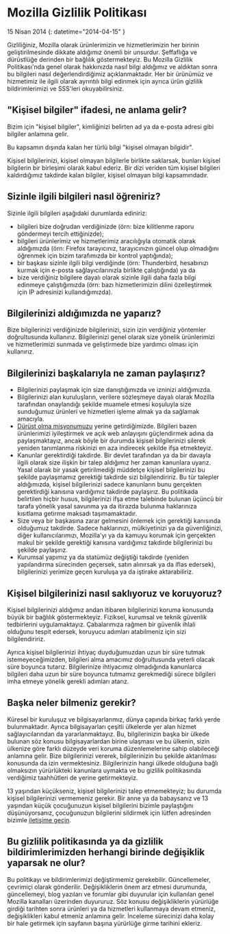 ﻿# Mozilla Gizlilik Politikası

15 Nisan 2014
{: datetime="2014-04-15" }

Gizliliğiniz, Mozilla olarak ürünlerimizin ve hizmetlerimizin her birinin geliştirilmesinde dikkate aldığımız önemli bir unsurdur. Şeffaflığa ve dürüstlüğe derinden bir bağlılık göstermekteyiz. Bu Mozilla Gizlilik Politikası'nda genel olarak hakkınızda nasıl bilgi aldığımız ve aldıktan sonra bu bilgileri nasıl değerlendirdiğimiz açıklanmaktadır. Her bir ürünümüz ve hizmetimiz ile ilgili olarak ayrıntılı bilgi edinmek için ayrıca ürün gizlilik bildirimlerimizi ve SSS'leri okuyabilirsiniz. 

## "Kişisel bilgiler" ifadesi, ne anlama gelir?

Bizim için "kişisel bilgiler", kimliğinizi belirten ad ya da e-posta adresi gibi bilgiler anlamına gelir.

Bu kapsamın dışında kalan her türlü bilgi "kişisel olmayan bilgidir".

Kişisel bilgilerinizi, kişisel olmayan bilgilerle birlikte saklarsak, bunları kişisel bilgilerin bir birleşimi olarak kabul ederiz. Bir dizi veriden tüm kişisel bilgileri kaldırdığımız takdirde kalan bilgiler, kişisel olmayan bilgi kapsamındadır.

## Sizinle ilgili bilgileri nasıl öğreniriz?

Sizinle ilgili bilgileri aşağıdaki durumlarda ediniriz:

* bilgileri bize doğrudan verdiğinizde (örn: bize kilitlenme raporu göndermeyi tercih ettiğinizde);
* bilgileri ürünlerimiz ve hizmetlerimiz aracılığıyla otomatik olarak aldığımızda (örn: Firefox tarayıcınız, tarayıcınızın güncel olup olmadığını öğrenmek için bizim tarafımızda bir kontrol yaptığında);
* bir başkası sizinle ilgili bilgi verdiğinde (örn: Thunderbird, hesabınızı kurmak için e-posta sağlayıcılarınızla birlikte çalıştığında) ya da
* bize verdiğiniz bilgilere dayalı olarak sizinle ilgili daha fazla bilgi edinmeye çalıştığımızda (örn: bazı hizmetlerimizin dilini özelleştirmek için IP adresinizi kullandığımızda).

## Bilgilerinizi aldığımızda ne yaparız?

Bize bilgilerinizi verdiğinizde bilgilerinizi, sizin izin verdiğiniz yöntemler doğrultusunda kullanırız. Bilgilerinizi genel olarak size yönelik ürünlerimizi ve hizmetlerimizi sunmada ve geliştirmede bize yardımcı olması için kullanırız.

## Bilgilerinizi başkalarıyla ne zaman paylaşırız?

* Bilgilerinizi paylaşmak için size danıştığımızda ve izninizi aldığımızda.
* Bilgilerinizi alan kuruluşların, verilere sözleşmeye dayalı olarak Mozilla tarafından onaylandığı şekilde muamele etmesi koşuluyla size sunduğumuz ürünleri ve hizmetleri işleme almak ya da sağlamak amacıyla.
* [Dürüst olma misyonumuzu](https://www.mozilla.org/about/manifesto/) yerine getirdiğimizde. Bilgileri bazen ürünlerimizi iyileştirmek ve açık web anlayışını güçlendirmek adına da paylaşmaktayız, ancak böyle bir durumda kişisel bilgilerinizi silerek yeniden tanımlanma riskinizi en aza indirecek şekilde ifşa etmekteyiz.
* Kanunlar gerektirdiği takdirde. Bir devlet tarafından ya da bir davayla ilgili olarak size ilişkin bir talep aldığımız her zaman kanunlara uyarız. Yasal olarak bir yasak getirilmediği müddetçe kişisel bilgilerinizi bu şekilde paylaşmamız gerektiği takdirde sizi bilgilendiririz. Bu tür talepler aldığımızda, kişisel bilgilerinizi sadece kanunların bunu gerçekten gerektirdiği kanısına vardığımız takdirde paylaşırız. Bu politikada belirtilen hiçbir husus, bilgilerinizi ifşa etme talebinde bulunan üçüncü bir tarafa yönelik yasal savunma ya da itirazda bulunma haklarınıza kısıtlama getirme maksadı taşımamaktadır. 
* Size veya bir başkasına zarar gelmesini önlemek için gerektiği kanısında olduğumuz takdirde. Sadece haklarınızı, mülkiyetinizi ya da güvenliğinizi, diğer kullanıcılarımızı, Mozilla'yı ya da kamuyu korumak için gerçekten makul bir şekilde gerektiği kanısına vardığımız takdirde bilgilerinizi bu şekilde paylaşırız.
* Kurumsal yapımız ya da statümüz değiştiği takdirde (yeniden yapılandırma sürecinden geçersek, satın alınırsak ya da iflas edersek), bilgilerinizi yerimize geçen kuruluşa ya da iştirake aktarabiliriz.

## Kişisel bilgilerinizi nasıl saklıyoruz ve koruyoruz?

Kişisel bilgilerinizi aldığımız andan itibaren bilgilerinizi koruma konusunda büyük bir bağlılık göstermekteyiz. Fiziksel, kurumsal ve teknik güvenlik tedbirlerini uygulamaktayız. Çabalarımıza rağmen bir güvenlik ihlali olduğunu tespit edersek, koruyucu adımları atabilmeniz için sizi bilgilendiririz.

Ayrıca kişisel bilgilerinizi ihtiyaç duyduğumuzdan uzun bir süre tutmak istemeyeceğimizden, bilgileri alma amacımız doğrultusunda yeterli olacak süre boyunca tutarız. Bilgilerinize ihtiyacımız olmadığında kanunlarca bilgileri daha uzun bir süre boyunca tutmamız gerekmediği sürece bilgileri imha etmeye yönelik gerekli adımları atarız.

## Başka neler bilmeniz gerekir?

Küresel bir kuruluşuz ve bilgisayarlarımız, dünya çapında birkaç farklı yerde bulunmaktadır. Ayrıca bilgisayarları çeşitli ülkelerde yer alan hizmet sağlayıcılarından da yararlanmaktayız. Bu, bilgilerinizin başka bir ülkede bulunan söz konusu bilgisayarlardan birine ulaşması ve bu ülkenin, sizin ülkenize göre farklı düzeyde veri koruma düzenlemelerine sahip olabileceği anlamına gelir. Bize bilgilerinizi vererek, bilgilerinizin bu şekilde aktarılması konusunda da izin vermektesiniz. Bilgilerinizin hangi ülkede olduğuna bağlı olmaksızın yürürlükteki kanunlara uymakta ve bu gizlilik politikasında verdiğimiz taahhütleri de yerine getirmekteyiz.

13 yaşından küçükseniz, kişisel bilgilerinizi talep etmemekteyiz; bu durumda kişisel bilgilerinizi vermemeniz gerekir. Bir anne ya da babaysanız ve 13 yaşından küçük çocuğunuzun kişisel bilgilerini bizimle paylaştığını düşünüyorsanız, çocuğunuzun bilgilerini sildirmek için lütfen adresinden bizimle [iletişime geçin](https://www.mozilla.org/privacy/#contact).

## Bu gizlilik politikasında ya da gizlilik bildirimlerimizden herhangi birinde değişiklik yaparsak ne olur?

Bu politikayı ve bildirimlerimizi değiştirmemiz gerekebilir.  Güncellemeler, çevrimiçi olarak gönderilir. Değişikliklerin önem arz etmesi durumunda, güncellemeyi, blog yazıları ve forumlar gibi duyurular için kullanılan genel Mozilla kanalları üzerinden duyururuz. Söz konusu değişikliklerin yürürlüğe girdiği tarihten sonra ürünleri ya da hizmetleri kullanmaya devam etmeniz, değişiklikleri kabul etmeniz anlamına gelir. İnceleme sürecinizi daha kolay bir hale getirmek için sayfanın başına yürürlüğe girme tarihini ekleriz.
